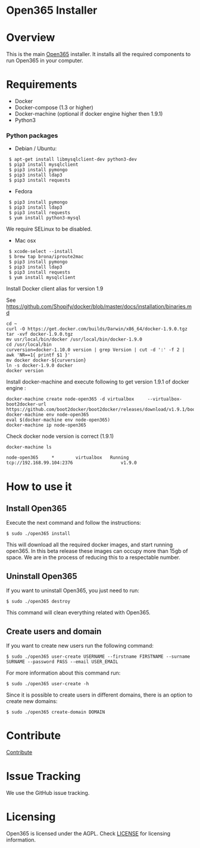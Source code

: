 Open365 Installer
=================

# Overview

This is the main [Open365](https://open365.io/) installer. It installs all the required components to
run Open365 in your computer.

# Requirements

- Docker
- Docker-compose (1.3 or higher)
- Docker-machine (optional if docker engine higher then 1.9.1)
- Python3

### Python packages
- Debian / Ubuntu:

```
 $ apt-get install libmysqlclient-dev python3-dev
 $ pip3 install mysqlclient 
 $ pip3 install pymongo
 $ pip3 install ldap3
 $ pip3 install requests
```

- Fedora

```
 $ pip3 install pymongo
 $ pip3 install ldap3
 $ pip3 install requests
 $ yum install python3-mysql
```

We require SELinux to be disabled.

- Mac osx

```
 $ xcode-select --install
 $ brew tap brona/iproute2mac
 $ pip3 install pymongo
 $ pip3 install ldap3
 $ pip3 install requests
 $ yum install mysqlclient
```

Install Docker client alias for version 1.9

See https://github.com/Shopify/docker/blob/master/docs/installation/binaries.md

```
cd ~
curl -O https://get.docker.com/builds/Darwin/x86_64/docker-1.9.0.tgz 
tar -xvf docker-1.9.0.tgz 
mv usr/local/bin/docker /usr/local/bin/docker-1.9.0
cd /usr/local/bin
curversion=docker-1.10.0 version | grep Version | cut -d ':' -f 2 | awk 'NR==1{ printf $1 }'
mv docker docker-${curversion}
ln -s docker-1.9.0 docker
docker version
```

Install docker-machine and execute following to get version 1.9.1 of docker engine :

```
docker-machine create node-open365 -d virtualbox     --virtualbox-boot2docker-url https://github.com/boot2docker/boot2docker/releases/download/v1.9.1/boot2docker.iso
docker-machine env node-open365
eval $(docker-machine env node-open365)
docker-machine ip node-open365
```

Check docker node version is correct (1.9.1)
```
docker-machine ls

node-open365     *        virtualbox   Running   tcp://192.168.99.104:2376                  v1.9.0   
```


# How to use it

## Install Open365

Execute the next command and follow the instructions:

    $ sudo ./open365 install

This will download all the required docker images, and start running open365.
In this beta release these images can occupy more than 15gb of space. We are
in the process of reducing this to a respectable number.

## Uninstall Open365

If you want to uninstall Open365, you just need to run:

    $ sudo ./open365 destroy

This command will clean everything related with Open365.

## Create users and domain

If you want to create new users run the following command:

    $ sudo ./open365 user-create USERNAME --firstname FIRSTNAME --surname SURNAME --password PASS --email USER_EMAIL

For more information about this command run:

    $ sudo ./open365 user-create -h

Since it is possible to create users in different domains, there is an option to
create new domains:

    $ sudo ./open365 create-domain DOMAIN

# Contribute

[Contribute](CONTRIBUTING.md)

# Issue Tracking
We use the GitHub issue tracking.

# Licensing
Open365 is licensed under the AGPL. Check [LICENSE](LICENSE) for licensing information.
